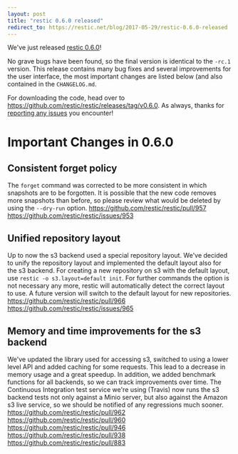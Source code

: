 ```yaml
---
layout: post
title: "restic 0.6.0 released"
redirect_to: https://restic.net/blog/2017-05-29/restic-0.6.0-released
---
```


We've just released [restic 0.6.0](https://github.com/restic/restic/releases/tag/v0.6.0)!

No grave bugs have been found, so the final version is identical to the `-rc.1` version. This release contains many bug fixes and several improvements for the user interface, the most important changes are listed below (and also contained in the `CHANGELOG.md`.

For downloading the code, head over to https://github.com/restic/restic/releases/tag/v0.6.0.
As always, thanks for [reporting any issues](https://github.com/restic/restic/issues/new) you encounter!

Important Changes in 0.6.0
==========================

Consistent forget policy
------------------------

The `forget` command was corrected to be more consistent in which snapshots are to be forgotten. It is possible that the new code removes more snapshots than before, so please review what would be deleted by using the `--dry-run` option. https://github.com/restic/restic/pull/957 https://github.com/restic/restic/issues/953

Unified repository layout
-------------------------

Up to now the s3 backend used a special repository layout. We've decided to unify the repository layout and implemented the default layout also for the s3 backend. For creating a new repository on s3 with the default layout, use `restic -o s3.layout=default init`. For further commands the option is not necessary any more, restic will automatically detect the correct layout to use. A future version will switch to the default layout for new repositories. https://github.com/restic/restic/pull/966 https://github.com/restic/restic/issues/965

Memory and time improvements for the s3 backend
-----------------------------------------------

We've updated the library used for accessing s3, switched to using a lower level API and added caching for some requests. This lead to a decrease in memory usage and a great speedup. In addition, we added benchmark functions for all backends, so we can track improvements over time. The Continuous Integration test service we're using (Travis) now runs the s3 backend tests not only against a Minio server, but also against the Amazon s3 live service, so we should be notified of any regressions much sooner. https://github.com/restic/restic/pull/962 https://github.com/restic/restic/pull/960 https://github.com/restic/restic/pull/946 https://github.com/restic/restic/pull/938 https://github.com/restic/restic/pull/883

